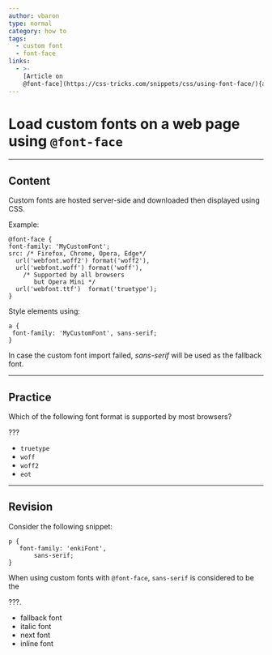 ```yaml
---
author: vbaron
type: normal
category: how to
tags:
  - custom font
  - font-face
links:
  - >-
    [Article on
    @font-face](https://css-tricks.com/snippets/css/using-font-face/){article}
---
```


# Load custom fonts on a web page using `@font-face`


---

## Content

Custom fonts are hosted server-side and downloaded then displayed using CSS.

Example:

```plain-text
@font-face {
font-family: 'MyCustomFont';
src: /* Firefox, Chrome, Opera, Edge*/
  url('webfont.woff2') format('woff2'),
  url('webfont.woff') format('woff'),
    /* Supported by all browsers
       but Opera Mini */
  url('webfont.ttf')  format('truetype');
}
```

Style elements using:

```plain-text
a {
 font-family: 'MyCustomFont', sans-serif;
}
```

In case the custom font import failed, *sans-serif* will be used as the fallback font.


---

## Practice

Which of the following font format is supported by most browsers?

???

- `truetype`
- `woff`
- `woff2`
- `eot`


---

## Revision

Consider the following snippet:

```plain-text
p {
   font-family: 'enkiFont',
       sans-serif;
}
```

When using custom fonts with `@font-face`, `sans-serif` is considered to be the

???.

- fallback font
- italic font
- next font
- inline font
 
